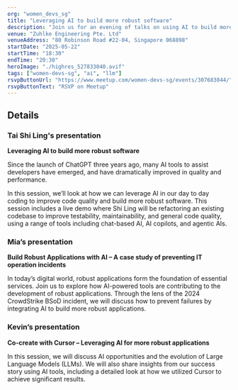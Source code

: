 ```yaml
---
org: "women_devs_sg"
title: "Leveraging AI to build more robust software"
description: "Join us for an evening of talks on using AI to build more robust software. Shi Ling Tai will demonstrate live how AI tools can improve code quality, while Mia shares a case study on preventing IT incidents with AI. Kevin will wrap up with insights on co-creating with AI, featuring their team’s success using tools like Cursor."
venue: "Zuhlke Engineering Pte. Ltd"
venueAddress: "80 Robinson Road #22-04, Singapore 068898"
startDate: "2025-05-22"
startTime: "18:30"
endTime: "20:30"
heroImage: "./highres_527833040.avif"
tags: ["women-devs-sg", "ai", "llm"]
rsvpButtonUrl: "https://www.meetup.com/women-devs-sg/events/307683844/"
rsvpButtonText: "RSVP on Meetup"
---
```


## Details

### Tai Shi Ling's presentation
**Leveraging AI to build more robust software**

Since the launch of ChatGPT three years ago, many AI tools to assist developers have emerged, and have dramatically improved in quality and performance.

In this session, we’ll look at how we can leverage AI in our day to day coding to improve code quality and build more robust software. This session includes a live demo where Shi Ling will be refactoring an existing codebase to improve testability, maintainability, and general code quality, using a range of tools including chat-based AI, AI copilots, and agentic AIs.

### Mia’s presentation
**Build Robust Applications with AI – A case study of preventing IT operation incidents**

In today’s digital world, robust applications form the foundation of essential services. Join us to explore how AI-powered tools are contributing to the development of robust applications. Through the lens of the 2024 CrowdStrike BSoD incident, we will discuss how to prevent failures by integrating AI to build more robust applications.

### Kevin’s presentation
**Co-create with Cursor – Leveraging AI for more robust applications**

In this session, we will discuss AI opportunities and the evolution of Large Language Models (LLMs). We will also share insights from our success story using AI tools, including a detailed look at how we utilized Cursor to achieve significant results.